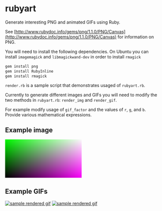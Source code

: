 rubyart
=======

Generate interesting PNG and animated GIFs using Ruby.

See [http://www.rubydoc.info/gems/png/1.1.0/PNG/Canvas](http://www.rubydoc.info/gems/png/1.1.0/PNG/Canvas) for information on PNG.

You will need to install the following dependencies. On Ubuntu you can install `imagemagick` and `libmagickwand-dev` in order to install `rmagick`

    gem install png
    gem install RubyInline
    gem install rmagick

`render.rb` is a sample script that demonstrates usaged of `rubyart.rb`.

Currently to generate different images and GIFs you will need to modify the two methods in `rubyart.rb`: `render_img` and `render_gif`.

For example modify usage of `gif_factor` and the values of `r`, `g`, and `b`. Provide various mathematical expressions.

Example image
-------------
<a target="_blank" href="image.png"><img src="image.png" alt="sample rendered image" /></a>

Example GIFs
------------
<a target="_blank" href="example.gif"><img src="http://i.imgur.com/tZppxZ2.gif" alt="sample rendered gif" /></a> <a target="_blank" href="example.gif"><img src="http://i.imgur.com/BUW3dXU.gif" alt="sample rendered gif" /></a>
